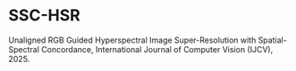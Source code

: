 # SSC-HSR
Unaligned RGB Guided Hyperspectral Image Super-Resolution with Spatial-Spectral Concordance, International Journal of Computer Vision (IJCV), 2025. 
